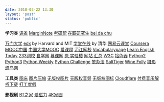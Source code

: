 ```yaml
---
date: 2018-02-22 13:30
layout: 'post'
status: 'public'
---
```


**学习类**
[语雀](https://www.yuque.com/)
[MarginNote](https://www.marginnote.com/)
[考研帮](https://www.kaoyan.com/)
[在职研究生](https://www.eduego.com/)
[bei da chu](http://www.pup.cn/)

[万门大学](https://www.wanmen.org/#/)
[edx](https://www.edx.org/) by Harvard and MIT
[学堂在线](https://www.xuetangx.com/) by 清华
[网易云课堂](https://study.163.com/)
[Coursera](https://www.coursera.org/)
[MOOC中国](https://www.mooc.cn/)
[中国大学MOOC](https://www.icourse163.org/)
[爱课程](http://www.icourses.cn/home/)
[沪江网校](https://class.hujiang.com/)
[Vocabularypage](http://www.vocabularypage.com)
[Learn English Today](https://www.learn-english-today.com/index.html)
[233网校](https://www.233.com/)
[自学网](https://www.51zxw.net/)
[慕课网](https://www.imooc.com/)
[原 实验楼](https://www.lanqiao.cn/courses/)
[网站 汇总](https://www.cnblogs.com/LXP-Never/p/11967511.html)
[W3C](https://www.w3school.com.cn/index.html)
[拾色器](https://www.w3cschool.cn/tools/index?name=cpicker)
[Python2](https://www.runoob.com/python/python-tutorial.html)
[Python3](https://www.runoob.com/python3/python3-tutorial.html)
[Python Weekly](https://www.pythonweekly.com/)
[Python Challenge](http://www.pythonchallenge.com/)
[笨办法](https://learnpythonthehardway.org/book/)
[SaltTiger](https://salttiger.com)
[Wine Folly](https://winefolly.com/)
[摄影 蜂鸟网](http://www.fengniao.com/)

**工具类**
[图床](https://sm.ms/)
[图片压缩](https://tinify.cn/)
[无版权图片](https://pixabay.com/)
[无版权音频](https://www.bensound.com/)
[无版权图标](https://www.flaticon.com/)
[Cloudflare](https://dash.cloudflare.com)
[付费音乐解析下载](http://music.zhuolin.wang/)
[打工度假](http://www.whver.net/)

**影视剧**
[BT之家](https://www.btbtt.life)
[爱磁力](http://www.aicili.pw/)
[4K家园](https://www.4kjia.com)


